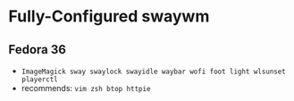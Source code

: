 # Fully-Configured swaywm

## Fedora 36

- `ImageMagick sway swaylock swayidle waybar wofi foot light wlsunset playerctl`
- recommends: `vim zsh btop httpie`



